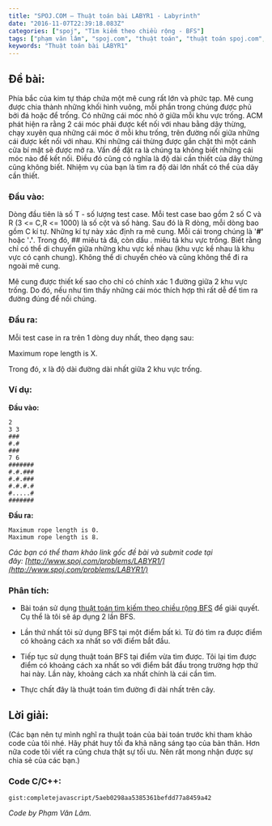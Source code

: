 ```yaml
---
title: "SPOJ.COM – Thuật toán bài LABYR1 - Labyrinth"
date: "2016-11-07T22:39:18.083Z"
categories: ["spoj", "Tìm kiếm theo chiều rộng - BFS"]
tags: ["phạm văn lâm", "spoj.com", "thuật toán", "thuật toán spoj.com", "Đường đi dài nhất trên đồ thị", "tìm kiếm theo chiều rộng bfs"]
keywords: "Thuật toán bài LABYR1"
---
```


## Đề bài:

Phía bắc của kim tự tháp chứa một mê cung rất lớn và phức tạp. Mê cung được chia thành những khối hình vuông, mỗi phần trong chúng được phủ bởi đá hoặc để trống. Có những cái móc nhỏ ở giữa mỗi khu vực trống. ACM phát hiện ra rằng 2 cái móc phải được kết nối với nhau bằng dây thừng, chạy xuyên qua những cái móc ở mỗi khu trống, trên đường nối giữa những cái được kết nối với nhau. Khi những cái thừng được gắn chặt thì một cánh cửa bí mật sẽ được mở ra. Vấn đề đặt ra là chúng ta không biết những cái móc nào để kết nối. Điều đó cũng có nghĩa là độ dài cần thiết của dây thừng cũng không biết. Nhiệm vụ của bạn là tìm ra độ dài lớn nhất có thể của dây cần thiết.

### Đầu vào:

Dòng đầu tiên là số T - số lượng test case. Mỗi test case bao gồm 2 số C và R (3 <= C,R <= 1000) là số cột và số hàng. Sau đó là R dòng, mỗi dòng bao gồm C kí tự. Những kí tự này xác định ra mê cung. Mỗi cái trong chúng là '**#'** hoặc '**.'**. Trong đó, ## miêu tả đá, còn dấu . miêu tả khu vực trống. Biết rằng chỉ có thể di chuyển giữa những khu vực kề nhau (khu vực kề nhau là khu vực có cạnh chung). Không thể di chuyển chéo và cũng không thể đi ra ngoài mê cung. 

Mê cung được thiết kế sao cho chỉ có chính xác 1 đường giữa 2 khu vực trống. Do đó, nếu như tìm thấy những cái móc thích hợp thì rất dễ để tìm ra đường đúng để nối chúng.

### Đầu ra:

Mỗi test case in ra trên 1 dòng duy nhất, theo dạng sau:

Maximum rope length is X.

Trong đó, x là độ dài đường dài nhất giữa 2 khu vực trống.

### Ví dụ:

**Đầu vào:**

```
2
3 3
###
#.#
###
7 6
#######
#.#.###
#.#.###
#.#.#.#
#.....#
#######
```

**Đầu ra:**

```
Maximum rope length is 0.
Maximum rope length is 8.
```

_Các bạn có thể tham khảo link gốc đề bài và submit code tại đây: [http://www.spoj.com/problems/LABYR1/](http://www.spoj.com/problems/LABYR1/)_

### Phân tích:

  * Bài toán sử dụng [thuật toán tìm kiếm theo chiều rộng BFS](/category/tim-kiem-theo-chieu-rong-bfs/) để giải quyết. Cụ thể là tôi sẽ áp dụng 2 lần BFS.
  
  * Lần thứ nhất tôi sử dụng BFS tại một điểm bất kì. Từ đó tìm ra được điểm có khoảng cách xa nhất so với điểm bắt đầu.
  
  * Tiếp tục sử dụng thuật toán BFS tại điểm vừa tìm được. Tôi lại tìm được điểm có khoảng cách xa nhất so với điểm bắt đầu trong trường hợp thứ hai này. Lần này, khoảng cách xa nhất chính là cái cần tìm.
  
  * Thực chất đây là thuật toán tìm đường đi dài nhất trên cây.

## Lời giải:

(Các bạn nên tự mình nghĩ ra thuật toán của bài toán trước khi tham khảo code của tôi nhé. Hãy phát huy tối đa khả năng sáng tạo của bản thân. Hơn nữa code tôi viết ra cũng chưa thật sự tối ưu. Nên rất mong nhận được sự chia sẻ của các bạn.)

### Code C/C++:

`gist:completejavascript/5aeb0298aa5385361befdd77a8459a42`

_Code by Phạm Văn Lâm._